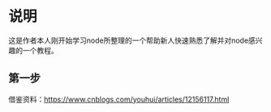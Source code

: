 # 说明
这是作者本人刚开始学习node所整理的一个帮助新人快速熟悉了解并对node感兴趣的一个教程。

## 第一步
借鉴资料：https://www.cnblogs.com/youhui/articles/12156117.html